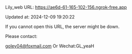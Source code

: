 Lily_web URL: https://ae6d-61-165-102-156.ngrok-free.app

Updated at: 2024-12-09 19:20:22

If you cannot open this URL, the server might be down.

Please contact: 

goley04@foxmail.com Or Wechat:GL_yeaH